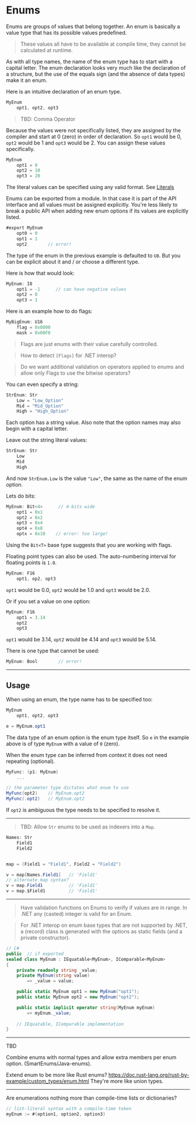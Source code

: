 # Enums

Enums are groups of values that belong together.
An enum is basically a value type that has its possible values predefined.

> These values all have to be available at compile time, they cannot be calculated at runtime.

As with all type names, the name of the enum type has to start with a capital letter. The enum declaration looks very much like the declaration of a structure, but the use of the equals sign (and the absence of data types) make it an enum.

Here is an intuitive declaration of an enum type.

```C#
MyEnum
    opt1, opt2, opt3
```

> TBD: Comma Operator

Because the values were not specifically listed, they are assigned by the compiler and start at 0 (zero) in order of declaration.
So `opt1` would be 0, `opt2` would be 1 and `opt3` would be 2. You can assign these values specifically.

```C#
MyEnum
    opt1 = 0
    opt2 = 10
    opt3 = 20
```

The literal values can be specified using any valid format. See [Literals](../lexical/literals.md)

Enums can be exported from a module. In that case it is part of the API interface and all values must be assigned explicitly. You're less likely to break a public API when adding new enum options if its values are explicitly listed.

```csharp
#export MyEnum
    opt0 = 0
    opt1 = 1
    opt2        // error!
```

The type of the enum in the previous example is defaulted to `U8`. But you can be explicit about it and / or choose a different type.

Here is how that would look:

```C#
MyEnum: I8
    opt1 = -1      // can have negative values
    opt2 = 0
    opt3 = 1
```

Here is an example how to do flags:

```C#
MyBigEnum: U16
    flag = 0x8000
    mask = 0x00F0
```

> Flags are just enums with their value carefully controlled.

> How to detect `[Flags]` for .NET interop?

> Do we want additional validation on operators applied to enums and allow only Flags to use the bitwise operators?

You can even specify a string:

```C#
StrEnum: Str
    Low = "Low_Option"
    Mid = "Mid_Option"
    High = "High_Option"
```

Each option has a string value. Also note that the option names may also begin with a capital letter.

Leave out the string literal values:

```C#
StrEnum: Str
    Low
    Mid
    High
```

And now `StrEnum.Low` is the value `"Low"`, the same as the name of the enum option.

Lets do bits:

```C#
MyEnum: Bit<4>      // 4-bits wide
    opt1 = 0x1
    opt2 = 0x2
    opt3 = 0x4
    opt4 = 0x8
    optx = 0x10    // error: too large!
```

Using the `Bit<T>` base type suggests that you are working with flags.

Floating point types can also be used. The auto-numbering interval for floating points is `1.0`.

```C#
MyEnum: F16
    opt1, op2, opt3
```

`opt1` would be 0.0, `opt2` would be 1.0 and `opt3` would be 2.0.

Or if you set a value on one option:

```C#
MyEnum: F16
    opt1 = 3.14
    opt2
    opt3
```

`opt1` would be 3.14, `opt2` would be 4.14 and `opt3` would be 5.14.

There is one type that cannot be used:

```C#
MyEnum: Bool        // error!
```

---

## Usage

When using an enum, the type name has to be specified too:

```C#
MyEnum
    opt1, opt2, opt3

e = MyEnum.opt1
```

The data type of an enum option is the enum type itself. So `e` in the example above is of type `MyEnum` with a value of `0` (zero).

When the enum type can be inferred from context it does not need repeating (optional).

```csharp
MyFunc: (p1: MyEnum)
    ...

// the parameter type dictates what enum to use
MyFunc(opt2)    // MyEnum.opt2
MyFunc(.opt2)   // MyEnum.opt2
```

If `opt2` is ambiguous the type needs to be specified to resolve it.

---

> TBD: Allow `Str` enums to be used as indexers into a `Map`.

```csharp
Names: Str
    Field1
    Field2


map = (Field1 = "Field1", Field2 = "Field2")

v = map[Names.Field1]   // 'Field1'
// alternate map syntax?
v = map.Field1          // 'Field1'
v = map.$Field1         // 'Field1'
```

---

> Have validation functions on Enums to verify if values are in range. In .NET any (casted) integer is valid for an Enum.

> For .NET interop on enum base types that are not supported by .NET, a (record) class is generated with the options as static fields (and a private constructor).

```csharp
// C#
public  // if exported
sealed class MyEnum : IEquatable<MyEnum>, IComparable<MyEnum>
{
    private readonly string _value;
    private MyEnum(string value)
        => _value = value;

    public static MyEnum opt1 = new MyEnum("opt1");
    public static MyEnum opt2 = new MyEnum("opt2");

    public static implicit operator string(MyEnum myEnum)
        => myEnum._value;
    
    // IEquatable, IComparable implementation
}
```

---

TBD

Combine enums with normal types and allow extra members per enum option. (SmartEnums/Java-enums).

Extend enum to be more like Rust enums?
https://doc.rust-lang.org/rust-by-example/custom_types/enum.html
They're more like union types.

---

Are enumerations nothing more than compile-time lists or dictionaries?

```csharp
// list-literal syntax with a compile-time token
myEnum := #(option1, option2, option3)
```
